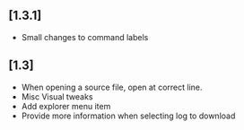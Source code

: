 
## [1.3.1]
- Small changes to command labels

## [1.3]
- When opening a source file, open at correct line.
- Misc Visual tweaks
- Add explorer menu item
- Provide more information when selecting log to download
